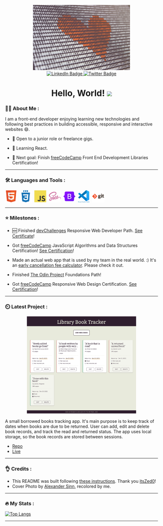 <div id="header" align="center">
    <img src="assets/images/main.png" width="320" />
    <div id="badges">
        <a href="https://www.linkedin.com/in/jelena-jovicic/">
            <img src="https://img.shields.io/badge/LinkedIn-blue?style=for-the-badge&logo=linkedin&logoColor=white"
                alt="LinkedIn Badge" />
        </a>
        <a href="https://twitter.com/jelena_jo_">
            <img src="https://img.shields.io/badge/Twitter-blue?style=for-the-badge&logo=twitter&logoColor=white"
                alt="Twitter Badge" />
        </a>
    </div>
    <h1>
        Hello, World!
        <img src="https://media.giphy.com/media/hvRJCLFzcasrR4ia7z/giphy.gif" width="30px" />
    </h1>
</div>

### :woman_technologist: About Me :

I am a front-end developer enjoying learning new technologies and following best practices in building accessible, responsive and interactive websites 😄. 

- 💼 Open to a junior role or freelance gigs.

- :book: Learning React.

- 🚀 Next goal: Finish [freeCodeCamp](https://www.freecodecamp.org/) Front End Development Libraries Certification!

---

### :hammer_and_wrench: Languages and Tools :

<div>
  <img src="https://github.com/devicons/devicon/blob/master/icons/html5/html5-original.svg" title="HTML5" alt="HTML" width="40" height="40"/>&nbsp;
  <img src="https://github.com/devicons/devicon/blob/master/icons/css3/css3-plain-wordmark.svg"  title="CSS3" alt="CSS" width="40" height="40"/>&nbsp;
  <img src="https://github.com/devicons/devicon/blob/master/icons/javascript/javascript-original.svg" title="JavaScript" alt="JavaScript" width="40" height="40"/>&nbsp;
  <img src="https://github.com/devicons/devicon/blob/master/icons/sass/sass-original.svg" title="Sass" alt="Sass" width="40" height="40"/>&nbsp;
  <img src="https://github.com/devicons/devicon/blob/master/icons/bootstrap/bootstrap-original.svg" title="Bootstrap" alt="Bootstrap" width="40" height="40"/>&nbsp;
  <img src="https://github.com/devicons/devicon/blob/master/icons/vscode/vscode-original-wordmark.svg" title="Code" alt="Visual Studio Code" width="40" height="40"/>&nbsp;
  <img src="https://github.com/devicons/devicon/blob/master/icons/git/git-original-wordmark.svg" title="Git" alt="Git" width="40" height="40"/>
</div>

--- 

### ⭐ Milestones :

- 🆕 Finished [devChallenges](https://devchallenges.io/) Responsive Web Developer Path. [See Certificate](https://devchallenges.io/certificates/GuC8XEGdmgKKTSHPfuoQ)!

- Got [freeCodeCamp](https://www.freecodecamp.org/) JavaScript Algorithms and Data Structures Certification! [See Certification](https://www.freecodecamp.org/certification/je-jo/javascript-algorithms-and-data-structures)!

- Made an actual web app that is used by my team in the real world. :) It's an [early cancellation fee calculator](https://github.com/je-jo/early-cancellation-fee-calculator). Please check it out.

- Finished [The Odin Project](https://www.theodinproject.com/) Foundations Path!

- Got [freeCodeCamp](https://www.freecodecamp.org/) Responsive Web Design Certification. [See Certification](https://www.freecodecamp.org/certification/je-jo/responsive-web-design)!

--- 

### ⏲️ Latest Project :


<p align="center">
  <img src="assets/images/library.png" width="360"/>
</p>

A small borrowed books tracking app. It's main purpose is to keep track of dates when books are due to be returned. User can add, edit and delete book records, and track the read and returned status. The app uses local storage, so the book records are stored between sessions.

- [Repo](https://github.com/je-jo/library)
- [Live](https://je-jo.github.io/library/)

---

### 👌 Credits :

- This README was built following [these instructions](https://www.sitepoint.com/github-profile-readme/). Thank you [itsZed0](https://github.com/itsZed0)!
- Cover Photo by [Alexander Sinn](https://unsplash.com/photos/KgLtFCgfC28?utm_source=unsplash&utm_medium=referral&utm_content=creditShareLink), recolored by me.

---

### :fire: My Stats :

[![Top Langs](https://github-readme-stats.vercel.app/api/top-langs/?username=je-jo&layout=compact&theme=onedark)](https://github.com/anuraghazra/github-readme-stats)

---

<img src="https://komarev.com/ghpvc/?username=je-jo&style=flat-square&color=blue" alt=""/>
